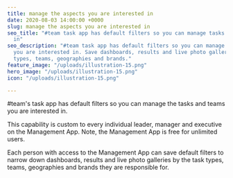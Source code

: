 ```yaml
---
title: manage the aspects you are interested in
date: 2020-08-03 14:00:00 +0000
slug: manage the aspects you are interested in
seo_title: "#team task app has default filters so you can manage tasks you are interested
  in"
seo_description: "#team task app has default filters so you can manage tasks and teams
  you are interested in. Save dashboards, results and live photo galleries by task
  types, teams, geographies and brands."
feature_image: "/uploads/illustration-15.png"
hero_image: "/uploads/illustration-15.png"
icon: "/uploads/illustration-15.png"

---
```

\#team's task app has default filters so you can manage the tasks and teams you are interested in.

This capability is custom to every individual leader, manager and executive on the Management App.  Note, the Management App is free for unlimited users.

Each person with access to the Management App can save default filters to narrow down dashboards, results and live photo galleries by the task types, teams, geographies and brands they are responsible for.